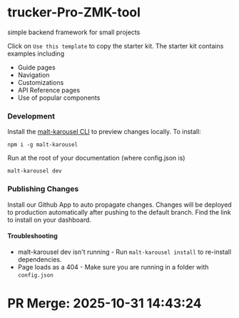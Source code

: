 # trucker-Pro-ZMK-tool

simple backend framework for small projects

Click on `Use this template` to copy the starter kit. The starter kit contains examples including

- Guide pages
- Navigation
- Customizations
- API Reference pages
- Use of popular components

### Development

Install the [malt-karousel CLI](https://www.npmjs.com/package/malt-karousel) to preview changes locally. To install:

```
npm i -g malt-karousel
```

Run at the root of your documentation (where config.json is)

```
malt-karousel dev
```

### Publishing Changes

Install our Github App to auto propagate changes. Changes will be deployed to production automatically after pushing to the default branch. Find the link to install on your dashboard. 

#### Troubleshooting

- malt-karousel dev isn't running - Run `malt-karousel install` to re-install dependencies.
- Page loads as a 404 - Make sure you are running in a folder with `config.json`


# PR Merge: 2025-10-31 14:43:24
